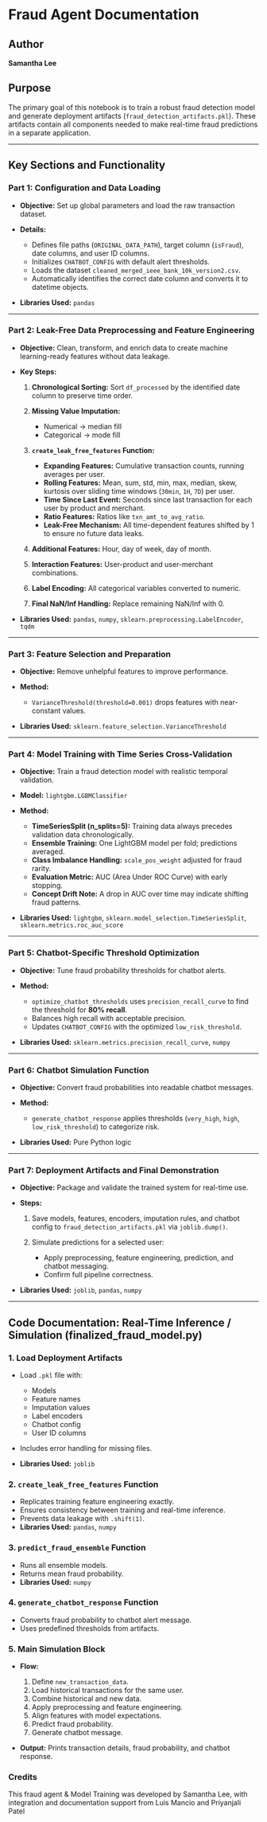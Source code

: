 # **Fraud Agent Documentation**
## Author
**Samantha Lee**

## **Purpose**

The primary goal of this notebook is to train a robust fraud detection model and generate deployment artifacts (`fraud_detection_artifacts.pkl`).
These artifacts contain all components needed to make real-time fraud predictions in a separate application.

---

## **Key Sections and Functionality**

### **Part 1: Configuration and Data Loading**

* **Objective:** Set up global parameters and load the raw transaction dataset.
* **Details:**

  * Defines file paths (`ORIGINAL_DATA_PATH`), target column (`isFraud`), date columns, and user ID columns.
  * Initializes `CHATBOT_CONFIG` with default alert thresholds.
  * Loads the dataset `cleaned_merged_ieee_bank_10k_version2.csv`.
  * Automatically identifies the correct date column and converts it to datetime objects.
* **Libraries Used:** `pandas`

---

### **Part 2: Leak-Free Data Preprocessing and Feature Engineering**

* **Objective:** Clean, transform, and enrich data to create machine learning-ready features without data leakage.
* **Key Steps:**

  1. **Chronological Sorting:** Sort `df_processed` by the identified date column to preserve time order.
  2. **Missing Value Imputation:**

     * Numerical → median fill
     * Categorical → mode fill
  3. **`create_leak_free_features` Function:**

     * **Expanding Features:** Cumulative transaction counts, running averages per user.
     * **Rolling Features:** Mean, sum, std, min, max, median, skew, kurtosis over sliding time windows (`30min`, `1H`, `7D`) per user.
     * **Time Since Last Event:** Seconds since last transaction for each user by product and merchant.
     * **Ratio Features:** Ratios like `txn_amt_to_avg_ratio`.
     * **Leak-Free Mechanism:** All time-dependent features shifted by 1 to ensure no future data leaks.
  4. **Additional Features:** Hour, day of week, day of month.
  5. **Interaction Features:** User-product and user-merchant combinations.
  6. **Label Encoding:** All categorical variables converted to numeric.
  7. **Final NaN/Inf Handling:** Replace remaining NaN/Inf with 0.
* **Libraries Used:** `pandas`, `numpy`, `sklearn.preprocessing.LabelEncoder`, `tqdm`

---

### **Part 3: Feature Selection and Preparation**

* **Objective:** Remove unhelpful features to improve performance.
* **Method:**

  * `VarianceThreshold(threshold=0.001)` drops features with near-constant values.
* **Libraries Used:** `sklearn.feature_selection.VarianceThreshold`

---

### **Part 4: Model Training with Time Series Cross-Validation**

* **Objective:** Train a fraud detection model with realistic temporal validation.
* **Model:** `lightgbm.LGBMClassifier`
* **Method:**

  * **TimeSeriesSplit (n\_splits=5):** Training data always precedes validation data chronologically.
  * **Ensemble Training:** One LightGBM model per fold; predictions averaged.
  * **Class Imbalance Handling:** `scale_pos_weight` adjusted for fraud rarity.
  * **Evaluation Metric:** AUC (Area Under ROC Curve) with early stopping.
  * **Concept Drift Note:** A drop in AUC over time may indicate shifting fraud patterns.
* **Libraries Used:** `lightgbm`, `sklearn.model_selection.TimeSeriesSplit`, `sklearn.metrics.roc_auc_score`

---

### **Part 5: Chatbot-Specific Threshold Optimization**

* **Objective:** Tune fraud probability thresholds for chatbot alerts.
* **Method:**

  * `optimize_chatbot_thresholds` uses `precision_recall_curve` to find the threshold for **80% recall**.
  * Balances high recall with acceptable precision.
  * Updates `CHATBOT_CONFIG` with the optimized `low_risk_threshold`.
* **Libraries Used:** `sklearn.metrics.precision_recall_curve`, `numpy`

---

### **Part 6: Chatbot Simulation Function**

* **Objective:** Convert fraud probabilities into readable chatbot messages.
* **Method:**

  * `generate_chatbot_response` applies thresholds (`very_high`, `high`, `low_risk_threshold`) to categorize risk.
* **Libraries Used:** Pure Python logic

---

### **Part 7: Deployment Artifacts and Final Demonstration**

* **Objective:** Package and validate the trained system for real-time use.
* **Steps:**

  1. Save models, features, encoders, imputation rules, and chatbot config to `fraud_detection_artifacts.pkl` via `joblib.dump()`.
  2. Simulate predictions for a selected user:

     * Apply preprocessing, feature engineering, prediction, and chatbot messaging.
     * Confirm full pipeline correctness.
* **Libraries Used:** `joblib`, `pandas`, `numpy`

---

## **Code Documentation: Real-Time Inference / Simulation (finalized\_fraud\_model.py)**

### **1. Load Deployment Artifacts**

* Load `.pkl` file with:

  * Models
  * Feature names
  * Imputation values
  * Label encoders
  * Chatbot config
  * User ID columns
* Includes error handling for missing files.
* **Libraries Used:** `joblib`

### **2. `create_leak_free_features` Function**

* Replicates training feature engineering exactly.
* Ensures consistency between training and real-time inference.
* Prevents data leakage with `.shift(1)`.
* **Libraries Used:** `pandas`, `numpy`

### **3. `predict_fraud_ensemble` Function**

* Runs all ensemble models.
* Returns mean fraud probability.
* **Libraries Used:** `numpy`

### **4. `generate_chatbot_response` Function**

* Converts fraud probability to chatbot alert message.
* Uses predefined thresholds from artifacts.

### **5. Main Simulation Block**

* **Flow:**

  1. Define `new_transaction_data`.
  2. Load historical transactions for the same user.
  3. Combine historical and new data.
  4. Apply preprocessing and feature engineering.
  5. Align features with model expectations.
  6. Predict fraud probability.
  7. Generate chatbot message.
* **Output:** Prints transaction details, fraud probability, and chatbot response.

### Credits
This fraud agent & Model Training was developed by Samantha Lee, with integration and documentation support from Luis Mancio and Priyanjali Patel
